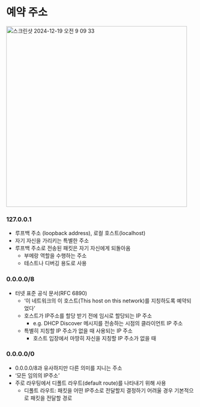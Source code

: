 # 예약 주소

<img width="481" alt="스크린샷 2024-12-19 오전 9 09 33" src="https://github.com/user-attachments/assets/6930c971-7c0a-4743-b4dc-258ba84a14f1" />

### 127.0.0.1

- 루프백 주소 (loopback address), 로컬 호스트(localhost)
- 자기 자신을 가리키는 특별한 주소
- 루프백 주소로 전송된 패킷은 자기 자신에게 되돌아옴
    - 부메랑 역할을 수행하는 주소
    - 테스트나 디버깅 용도로 사용

### 0.0.0.0/8

- 터넷 표준 공식 문서(RFC 6890)
    - ‘이 네트워크의 이 호스트(This host on this network)를 지칭하도록 예약되었다’
    - 호스트가 IP주소를 할당 받기 전에 임시로 할당되는 IP 주소
        - e.g. DHCP Discover 메시지를 전송하는 시점의 클라이언트 IP 주소
    - 특별히 지칭할 IP 주소가 없을 때 사용되는 IP 주소
        - 호스트 입장에서 마땅히 자신을 지칭할 IP 주소가 없을 때

### 0.0.0.0/0

- 0.0.0.0/8과 유사하지만 다른 의미를 지니는 주소
- ‘모든 임의의 IP주소’
- 주로 라우팅에서 디폴트 라우트(default route)를 나타내기 위해 사용
    - 디폴트 라우트: 패킷을 어떤 IP주소로 전달할지 결정하기 어려울 경우 기본적으로 패킷을 전달할 경로
